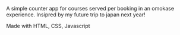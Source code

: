A simple counter app for courses served per booking in an omokase experience. 
Insipred by my future trip to japan next year!

Made with HTML, CSS, Javascript
